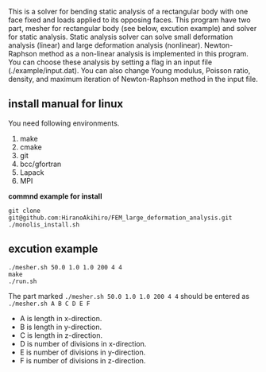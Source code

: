 This is a solver for bending static analysis of a rectangular body with one face fixed and loads applied to its opposing faces.
This program have two part, mesher for rectangular body (see below, excution example) and solver for static analysis.
Static analysis solver can solve small deformation analysis (linear) and large deformation analysis (nonlinear).
Newton-Raphson method as a non-linear analysis is implemented in this program. 
You can choose these analysis by setting a flag in an input file (./example/input.dat).
You can also change Young modulus, Poisson ratio, density, and maximum iteration of Newton-Raphson method in the input file.
## install manual for linux
You need following environments.
1. make
2. cmake
3. git
4. bcc/gfortran
5. Lapack
6. MPI

**commnd example for install**
```
git clone git@github.com:HiranoAkihiro/FEM_large_deformation_analysis.git
./monolis_install.sh
```
## excution example
```
./mesher.sh 50.0 1.0 1.0 200 4 4
make
./run.sh
```
The part marked `./mesher.sh 50.0 1.0 1.0 200 4 4` should be entered as \
`./mesher.sh A B C D E F`

- A is length in x-direction.
- B is length in y-direction.
- C is length in z-direction.
- D is number of divisions in x-direction.
- E is number of divisions in y-direction.
- F is number of divisions in z-direction.
